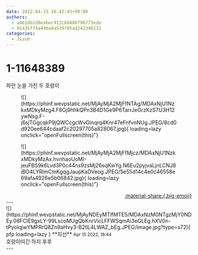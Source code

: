 ```yaml
---
date: 2022-04-15 16:42:43+09:00
authors:
  - a961db2d8eabec913cb0488796773ede
  - 01435f74a49ba8a519705ad242348232
categories:
  - Jisun
---
```


# 1-11648389

<div class="post-container" markdown="1">
<div class="content-container md-sidebar__scrollwrap" markdown="1">

파란 눈을 가진 두 호랑이
<figure markdown="1">
![](https://phinf.wevpstatic.net/MjAyMjA2MjFfNTAg/MDAxNjU1NzkxMDkyMzg4.F8Gj9hhkQPn3B4D1Ge9P6TarrJeGrzKzS7U3H12ywNsg.F-j6sjTGgcqkP9jQWCcgcWvGinqrq4Knr47eFnfvnNUg.JPEG/8cd0d920ee644cdaaf2c20297705a828067.jpg){ loading=lazy onclick="openFullscreen(this)"}
</figure>

<figure markdown="1">
![](https://phinf.wevpstatic.net/MjAyMjA2MjFfMjcz/MDAxNjU1NzkxMDkyMzAx.hvnhaoUoMI-jeuFBS9k6Lvd3P0c44ns9zsMj26sqKwYg.N6Eu2pyjvaLjnLCNJ8iBO4LYRlmCmKgqgJaupKaDVeog.JPEG/5e55d14c4e0c46558e69afa4926e5b06842.jpg){ loading=lazy onclick="openFullscreen(this)"}
</figure>


</div>
</div>

<div style="text-align: right;" markdown="1">
<a href="https://weverse.io/fromis9/fanpost/1-11648389" style="text-align: right;">:material-share:{.big-emoji}</a>
</div>
---

<div class="comments-container md-sidebar__scrollwrap" markdown="1">
<div class="comment" markdown="1">
<div class='id-container' markdown="1">
![](https://phinf.wevpstatic.net/MjAyNDEyMTlfMTE5/MDAxNzM0NTgzMjY0NDEy.08FClE9gxLY-99LscoMUgQbKnrVicLFFWSqmAi3eGLEg.hXV0n-tPyoIqjwYMPRrQ8Zn9aHvy3-B2llL4LWAZ_bEg.JPEG/image.jpg?type=s72){ pfp loading=lazy }
**<span class="artist">지선</span>** <small>Apr 15 2022, 16:44</small><br>
</div>
<div class='comment-body' markdown="1">
호랑이띠긴 하지 후후
</div>
</div>
</div>
---
